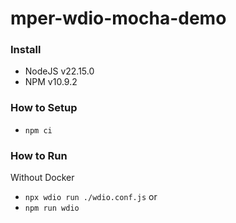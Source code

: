 # mper-wdio-mocha-demo

### Install
- NodeJS v22.15.0
- NPM v10.9.2

### How to Setup
- `npm ci`

### How to Run
Without Docker
- `npx wdio run ./wdio.conf.js` or
- `npm run wdio`
